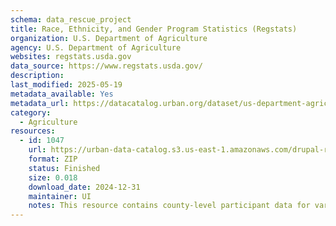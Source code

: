 ```yaml
---
schema: data_rescue_project 
title: Race, Ethnicity, and Gender Program Statistics (Regstats)
organization: U.S. Department of Agriculture
agency: U.S. Department of Agriculture
websites: regstats.usda.gov
data_source: https://www.regstats.usda.gov/
description: 
last_modified: 2025-05-19
metadata_available: Yes
metadata_url: https://datacatalog.urban.org/dataset/us-department-agriculture-race-ethnicity-and-gender-program-statistics-regstats
category:
  - Agriculture 
resources:
  - id: 1047
    url: https://urban-data-catalog.s3.us-east-1.amazonaws.com/drupal-root-live/2025/03/28/race-and-equity/usda-regstats/data.zip
    format: ZIP
    status: Finished
    size: 0.018
    download_date: 2024-12-31
    maintainer: UI
    notes: This resource contains county-level participant data for various Farm Service Agency programs by race, ethnicity, and gender, as well as aggregate program information for all states, years, and geographies available.
---
```

